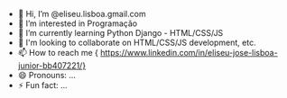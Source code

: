 - 👋 Hi, I’m @eliseu.lisboa.gmail.com
- 👀 I’m interested in Programação 
- 🌱 I’m currently learning Python Django - HTML/CSS/JS
- 💞️ I'm looking to collaborate on HTML/CSS/JS development, etc.
- 📫 How to reach me { https://www.linkedin.com/in/eliseu-jose-lisboa-junior-bb407221/}
- 😄 Pronouns: ...
- ⚡ Fun fact: ...

<!---
ElizeuLisboa/ElizeuLisboa is a ✨ special ✨ repository because its `README.md` (this file) appears on your GitHub profile.
You can click the Preview link to take a look at your changes.
--->
